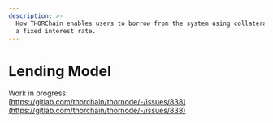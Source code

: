 ```yaml
---
description: >-
  How THORChain enables users to borrow from the system using collateral and pay
  a fixed interest rate.
---
```


# Lending Model

Work in progress:  
[https://gitlab.com/thorchain/thornode/-/issues/838](https://gitlab.com/thorchain/thornode/-/issues/838)

